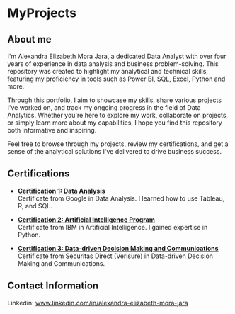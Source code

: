 # MyProjects

## About me
I'm Alexandra Elizabeth Mora Jara, a dedicated Data Analyst with over four years of experience in data analysis and business problem-solving. This repository was created to highlight my analytical and technical skills, featuring my proficiency in tools such as Power BI, SQL, Excel, Python and more.

Through this portfolio, I aim to showcase my skills, share various projects I've worked on, and track my ongoing progress in the field of Data Analytics. Whether you're here to explore my work, collaborate on projects, or simply learn more about my capabilities, I hope you find this repository both informative and inspiring.

Feel free to browse through my projects, review my certifications, and get a sense of the analytical solutions I've delivered to drive business success.

## Certifications

- **[Certification 1: Data Analysis](https://github.com/alexandramorajara/MyProjects/blob/main/Certificates/Análisis%20de%20datos%20%7C%20Google%20.pdf)**  
  Certificate from Google in Data Analysis. I learned how to use Tableau, R, and SQL.

- **[Certification 2: Artificial Intelligence Program](https://github.com/alexandramorajara/MyProjects/blob/main/Certificates/Programa%20de%20Inteligencia%20Artificial%20%7C%20SkillsBuild%20IBM%20.pdf)**  
  Certificate from IBM in Artificial Intelligence. I gained expertise in Python.

- **[Certification 3: Data-driven Decision Making and Communications](https://github.com/alexandramorajara/MyProjects/blob/main/Certificates/Toma%20de%20decisiones%20y%20comunicación%20basada%20en%20datos%20%7C%20Securitas%20Direct.pdf)**  
  Certificate from Securitas Direct (Verisure) in Data-driven Decision Making and Communications.


## Contact Information
Linkedin: www.linkedin.com/in/alexandra-elizabeth-mora-jara
